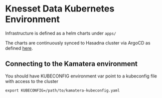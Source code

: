 # Knesset Data Kubernetes Environment

Infrastructure is defined as a helm charts under `apps/`

The charts are continuously synced to Hasadna cluster via ArgoCD as defined [here](https://github.com/hasadna/hasadna-k8s/blob/master/apps/hasadna-argocd/values-hasadna.yaml).

## Connecting to the Kamatera environment

You should have KUBECONFIG environment var point to a kubeconfig file with access to the cluster

```
export KUBECONFIG=/path/to/kamatera-kubeconfig.yaml
```
